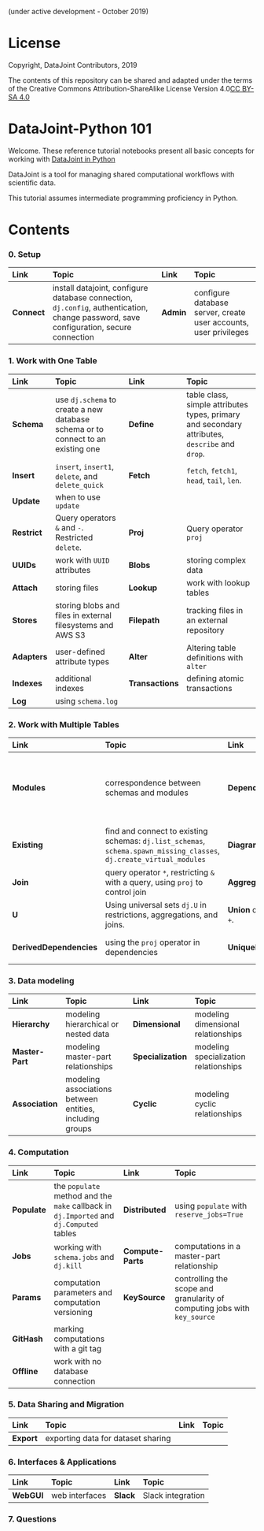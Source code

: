 (under active development - October 2019)

# License 
Copyright, DataJoint Contributors, 2019

The contents of this repository can be shared and adapted under the terms of the Creative Commons Attribution-ShareAlike License Version 4.0[CC BY-SA 4.0](https://creativecommons.org/licenses/by-sa/4.0/)

# DataJoint-Python 101

Welcome. These reference tutorial notebooks present all basic concepts for working with [DataJoint in Python](https://github.com/datajoint/datajoint-python)

DataJoint is a tool for managing shared computational workflows with scientific data.

This tutorial assumes intermediate programming proficiency in Python.

# Contents

### 0. Setup 
|Link|Topic|Link|Topic|
|:--|:--|:--|:--|
| **Connect** | install datajoint, configure database connection, `dj.config`, authentication, change password, save configuration, secure connection | **Admin** | configure database server, create user accounts, user privileges

### 1. Work with One Table
|Link|Topic|Link|Topic|
|:--|:--|:--|:--|
|**Schema** | use `dj.schema` to create a new database schema or to connect to an existing one    | **Define** |  table class, simple attributes types, primary and secondary attributes, `describe` and `drop`.
|**Insert** | `insert`, `insert1`, `delete`, and `delete_quick`|**Fetch**| `fetch`, `fetch1`, `head`, `tail`, `len`.
|**Update**| when to use `update`
| **Restrict** | Query operators `&` and `-`. Restricted `delete`. |**Proj** | Query operator `proj`
| **UUIDs** | work with `UUID` attributes | **Blobs** | storing complex data
| **Attach** | storing files  | **Lookup** | work with lookup tables |
| **Stores** | storing blobs and files in external filesystems and AWS S3 | **Filepath** | tracking files in an external repository
| **Adapters** | user-defined attribute types | **Alter** | Altering table definitions with `alter`
| **Indexes** | additional indexes | **Transactions** | defining atomic transactions
| **Log** | using `schema.log`

### 2. Work with Multiple Tables
|Link|Topic|Link|Topic|
|:--|:--|:--|:--|
| **Modules** | correspondence between schemas and modules | **Dependencies** |  primary and secondary dependencies, referential constraints, cascading deletes 
| **Existing** | find and connect to existing schemas: `dj.list_schemas`, `schema.spawn_missing_classes`, `dj.create_virtual_modules` | **Diagrams** | `dj.Diagram`, graph algebra, multi-schema databases |
| **Join** | query operator `*`, restricting `&` with a query, using `proj` to control join | **Aggregate**| query operator `.aggr`
| **U** | Using universal sets `dj.U` in restrictions, aggregations, and joins. | **Union** query operator `+`.
| **DerivedDependencies** | using the `proj` operator in dependencies | **UniqueDependencies** | unique and nullable dependencies

### 3. Data modeling
|Link|Topic|Link|Topic|
|:--|:--|:--|:--|
| **Hierarchy** | modeling hierarchical or nested data | **Dimensional** |  modeling dimensional relationships
| **Master-Part** | modeling master-part relationships | **Specialization** | modeling specialization relationships |
| **Association** | modeling associations between entities, including groups | **Cyclic** | modeling cyclic relationships | 

### 4. Computation
|Link|Topic|Link|Topic|
|:--|:--|:--|:--|
| **Populate** | the `populate` method and the `make` callback in `dj.Imported` and `dj.Computed` tables | **Distributed** | using `populate` with `reserve_jobs=True` 
| **Jobs** | working with `schema.jobs` and `dj.kill` | **Compute-Parts** | computations in a master-part relationship
| **Params** | computation parameters and computation versioning | **KeySource** | controlling the scope and granularity of computing jobs with `key_source`
| **GitHash** | marking computations with a git tag
| **Offline** | work with no database connection

### 5. Data Sharing and Migration
|Link|Topic|Link|Topic|
|:--|:--|:--|:--|
| **Export** | exporting data for dataset sharing

### 6. Interfaces & Applications
|Link|Topic|Link|Topic|
|:--|:--|:--|:--|
| **WebGUI** | web interfaces | **Slack** | Slack integration 

### 7. Questions

